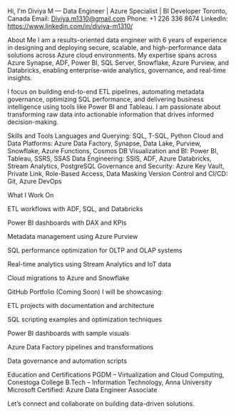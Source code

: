 Hi, I'm Diviya M — Data Engineer | Azure Specialist | BI Developer
Toronto, Canada
Email: Diviya.m1310@gmail.com
Phone: +1 226 336 8674
LinkedIn: https://www.linkedin.com/in/diviya-m1310/

About Me
I am a results-oriented data engineer with 6 years of experience in designing and deploying secure, scalable, and high-performance data solutions across Azure cloud environments. My expertise spans across Azure Synapse, ADF, Power BI, SQL Server, Snowflake, Azure Purview, and Databricks, enabling enterprise-wide analytics, governance, and real-time insights.

I focus on building end-to-end ETL pipelines, automating metadata governance, optimizing SQL performance, and delivering business intelligence using tools like Power BI and Tableau. I am passionate about transforming raw data into actionable information that drives informed decision-making.

Skills and Tools
Languages and Querying: SQL, T-SQL, Python
Cloud and Data Platforms: Azure Data Factory, Synapse, Data Lake, Purview, Snowflake, Azure Functions, Cosmos DB
Visualization and BI: Power BI, Tableau, SSRS, SSAS
Data Engineering: SSIS, ADF, Azure Databricks, Stream Analytics, PostgreSQL
Governance and Security: Azure Key Vault, Private Link, Role-Based Access, Data Masking
Version Control and CI/CD: Git, Azure DevOps

What I Work On

ETL workflows with ADF, SQL, and Databricks

Power BI dashboards with DAX and KPIs

Metadata management using Azure Purview

SQL performance optimization for OLTP and OLAP systems

Real-time analytics using Stream Analytics and IoT data

Cloud migrations to Azure and Snowflake

GitHub Portfolio (Coming Soon)
I will be showcasing:

ETL projects with documentation and architecture

SQL scripting examples and optimization techniques

Power BI dashboards with sample visuals

Azure Data Factory pipelines and transformations

Data governance and automation scripts

Education and Certifications
PGDM – Virtualization and Cloud Computing, Conestoga College
B.Tech – Information Technology, Anna University
Microsoft Certified: Azure Data Engineer Associate

Let’s connect and collaborate on building data-driven solutions.
